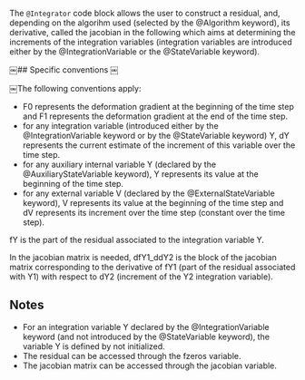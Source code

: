 The `@Integrator` code block allows the user to construct a residual,
and, depending on the algorihm used (selected by the @Algorithm
keyword), its derivative, called the jacobian in the following which
aims at determining the increments of the integration variables
(integration variables are introduced either by the @IntegrationVariable
or the @StateVariable keyword).

￼## Specific conventions 
￼

￼The following conventions apply: 

- F0 represents the deformation gradient at the beginning of the time
  step and F1 represents the deformation gradient at the end of the time
  step.
- for any integration variable (introduced either by the
  @IntegrationVariable keyword or by the @StateVariable keyword) Y, dY
  represents the current estimate of the increment of this variable over
  the time step.
- for any auxiliary internal variable Y (declared by the
  @AuxiliaryStateVariable keyword), Y represents its value at the
  beginning of the time step.
- for any external variable V (declared by the @ExternalStateVariable
  keyword), V represents its value at the beginning of the time step and
  dV represents its increment over the time step (constant over the time
  step).

fY is the part of the residual associated  to the integration variable Y.

In the jacobian matrix is needed, dfY1_ddY2 is the block of the jacobian
matrix corresponding to the derivative of fY1 (part of the residual
associated with Y1) with respect to dY2 (increment of the Y2 integration
variable).

## Notes

- For an integration variable Y declared by the @IntegrationVariable
  keyword (and not introduced by the @StateVariable keyword), the
  variable Y is defined by not initialized.
- The residual can be accessed through the fzeros variable.
- The jacobian matrix can be accessed through the jacobian variable.
